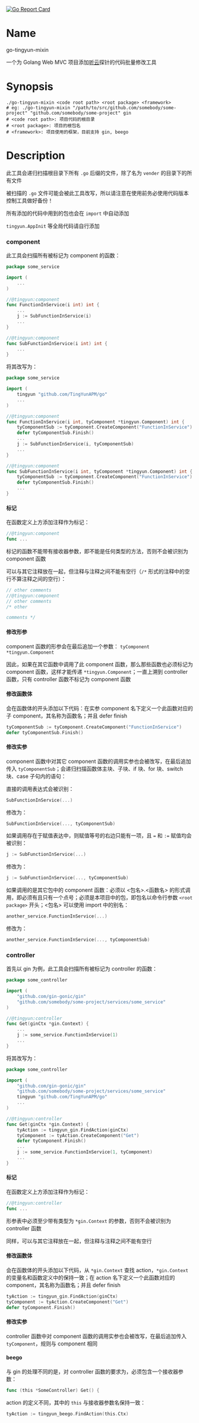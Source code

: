 [![Go Report Card](https://goreportcard.com/badge/github.com/sudiyi/go-tingyun-mixin)](https://goreportcard.com/report/github.com/sudiyi/go-tingyun-mixin)

Name
====

go-tingyun-mixin

一个为 Golang Web MVC 项目添加[听云](https://github.com/TingYunAPM/go)探针的代码批量修改工具

Synopsis
========

```shell
./go-tingyun-mixin <code root path> <root package> <framework>
# eg: ./go-tingyun-mixin "/path/to/src/github.com/somebody/some-project" "github.com/somebody/some-project" gin
# <code root path>: 项目代码的根目录
# <root package>: 项目的根包名
# <framework>: 项目使用的框架，目前支持 gin, beego
```

Description
===========

此工具会递归扫描根目录下所有 `.go` 后缀的文件，除了名为 `vender` 的目录下的所有文件

被扫描的 `.go` 文件可能会被此工具改写，所以请注意在使用前务必使用代码版本控制工具做好备份！

所有添加的代码中用到的包也会在 `import` 中自动添加

`tingyun.AppInit` 等全局代码请自行添加

### component

此工具会扫描所有被标记为 component 的函数：

```go
package some_service

import (
	...
)

//@tingyun:component
func FunctionInService(i int) int {
	...
	j := SubFunctionInService(i)
	...
}

//@tingyun:component
func SubFunctionInService(i int) int {
	...
}
```

将其改写为：

```go
package some_service

import (
	tingyun "github.com/TingYunAPM/go"
	...
)

//@tingyun:component
func FunctionInService(i int, tyComponent *tingyun.Component) int {
	tyComponentSub := tyComponent.CreateComponent("FunctionInService")
	defer tyComponentSub.Finish()
	...
	j := SubFunctionInService(i, tyComponentSub)
	...
}

//@tingyun:component
func SubFunctionInService(i int, tyComponent *tingyun.Component) int {
	tyComponentSub := tyComponent.CreateComponent("FunctionInService")
	defer tyComponentSub.Finish()
	...
}
```

#### 标记

在函数定义上方添加注释作为标记：

```go
//@tingyun:component
func ...
```

标记的函数不能带有接收器参数，即不能是任何类型的方法，否则不会被识别为 component 函数

可以与其它注释放在一起，但注释与注释之间不能有空行（`/*` 形式的注释中的空行不算注释之间的空行）：

```go
// other comments
//@tingyun:component
// other comments
/* other

comments */
```

#### 修改形参

component 函数的形参会在最后追加一个参数： `tyComponent *tingyun.Component`

因此，如果在其它函数中调用了此 component 函数，那么那些函数也必须标记为 component 函数，这样才能传递 `*tingyun.Component`；一直上溯到 controller 函数，只有 controller 函数不标记为 component 函数

#### 修改函数体

会在函数体的开头添加以下代码：在实参 component 名下定义一个此函数对应的子 component，其名称为函数名；并且 defer finish

```go
tyComponentSub := tyComponent.CreateComponent("FunctionInService")
defer tyComponentSub.Finish()
```

#### 修改实参

component 函数中对其它 component 函数的调用实参也会被改写，在最后追加传入 `tyComponentSub`；会递归扫描函数体主块、子块、if 块、for 块、switch 块、case 子句内的语句：

直接的调用表达式会被识别：

```go
SubFunctionInService(...)
```

修改为：

```go
SubFunctionInService(..., tyComponentSub)
```

如果调用存在于赋值表达中，则赋值等号的右边只能有一项，且 `=` 和 `:=` 赋值均会被识别：

```go
j := SubFunctionInService(...)
```

修改为：

```go
j := SubFunctionInService(..., tyComponentSub)
```

如果调用的是其它包中的 component 函数：必须以 <包名>.<函数名> 的形式调用，即必须有且只有一个点号；必须是本项目中的包，即包名以命令行参数 `<root package>` 开头；<包名> 可以使用 import 中的别名：

```go
another_service.FunctionInService(...)
```

修改为：

```go
another_service.FunctionInService(..., tyComponentSub)
```

### controller

首先以 gin 为例，此工具会扫描所有被标记为 controller 的函数：

```go
package some_controller

import (
	"github.com/gin-gonic/gin"
	"github.com/somebody/some-project/services/some_service"
)

//@tingyun:controller
func Get(ginCtx *gin.Context) {
	...
	j := some_service.FunctionInService(1)
	...
}
```

将其改写为：

```go
package some_controller

import (
	"github.com/gin-gonic/gin"
	"github.com/somebody/some-project/services/some_service"
	tingyun "github.com/TingYunAPM/go"
	...
)

//@tingyun:controller
func Get(ginCtx *gin.Context) {
	tyAction := tingyun_gin.FindAction(ginCtx)
	tyComponent := tyAction.CreateComponent("Get")
	defer tyComponent.Finish()
	...
	j := some_service.FunctionInService(1, tyComponent)
	...
}
```

#### 标记

在函数定义上方添加注释作为标记：

```go
//@tingyun:controller
func ...
```

形参表中必须至少带有类型为 `*gin.Context` 的参数，否则不会被识别为 controller 函数

同样，可以与其它注释放在一起，但注释与注释之间不能有空行

#### 修改函数体

会在函数体的开头添加以下代码，从 `*gin.Context` 查找 action，`*gin.Context` 的变量名和函数定义中的保持一致；在 action 名下定义一个此函数对应的 component，其名称为函数名；并且 defer finish

```go
tyAction := tingyun_gin.FindAction(ginCtx)
tyComponent := tyAction.CreateComponent("Get")
defer tyComponent.Finish()
```

#### 修改实参

controller 函数中对 component 函数的调用实参也会被改写，在最后追加传入 `tyComponent`，规则与 component 相同

#### beego

与 gin 的处理不同的是，对 controller 函数的要求为，必须包含一个接收器参数：

```go
func (this *SomeController) Get() {
```

action 的定义不同，其中的 `this` 与接收器参数名保持一致：

```go
tyAction := tingyun_beego.FindAction(this.Ctx)
```

